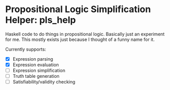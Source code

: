 # Propositional Logic Simplification Helper: pls_help

Haskell code to do things in propositional logic. Basically just an experiment 
for me. This mostly exists just because I thought of a funny name for it. 

Currently supports:
- [x] Expression parsing
- [x] Expression evaluation
- [ ] Expression simplification
- [ ] Truth table generation
- [ ] Satisfiability/validity checking
